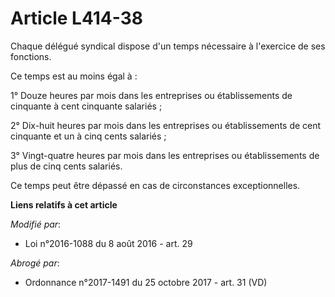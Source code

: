 # Article L414-38

Chaque délégué syndical dispose d'un temps nécessaire à l'exercice de ses fonctions. 

Ce temps est au moins égal à : 

1° Douze heures par mois dans les entreprises ou établissements de cinquante à cent cinquante salariés ; 

2° Dix-huit heures par mois dans les entreprises ou établissements de cent cinquante et un à cinq cents salariés ; 

3° Vingt-quatre heures par mois dans les entreprises ou établissements de plus de cinq cents salariés. 

Ce temps peut être dépassé en cas de circonstances exceptionnelles.

**Liens relatifs à cet article**

_Modifié par_:

  - Loi n°2016-1088 du 8 août 2016 - art. 29

_Abrogé par_:

  - Ordonnance n°2017-1491 du 25 octobre 2017 - art. 31 (VD)
